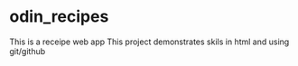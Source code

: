 # odin_recipes
This is a receipe web app
This project demonstrates skils in html and using git/github